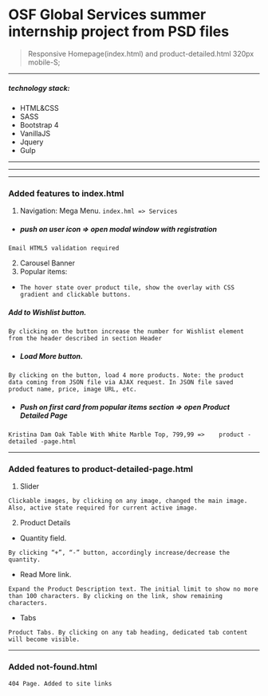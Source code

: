 
OSF Global Services summer internship project from PSD files
======
> Responsive Homepage(index.html) and product-detailed.html 320px mobile-S;
---
##### technology stack:
* HTML&CSS
* SASS
* Bootstrap 4
* VanillaJS
* Jquery
* Gulp
---
---
---
### Added features to index.html
1. Navigation: Mega Menu.
`index.hml => Services`
* ##### push on user icon => open modal window with registration
``Email HTML5 validation required``

2. Carousel Banner
3. Popular items:

* `The hover state over product tile, show the overlay with CSS gradient and clickable buttons.`
##### Add to Wishlist button. 
`By clicking on the button increase the number for Wishlist element from the header described in section Header`
* ##### Load More button.
`By clicking on the button, load 4 more products. Note: the product data coming from JSON file via AJAX request. In JSON file saved product name, price, image URL, etc. `
* ##### Push on first card from popular items section => open Product Detailed Page
`Kristina Dam Oak Table With White Marble Top, 799,99 =>	product -detailed -page.html`


---
### Added features to product-detailed-page.html
1. Slider

`Clickable images, by clicking on any image, changed the main image. Also, active state required for current active image.`

2. Product Details

* Quantity field. 

`By clicking “+”, “-” button, accordingly increase/decrease the quantity.`
* Read More link.

`Expand the Product Description text. The initial limit to show no more than 100 characters. By clicking on the link, show remaining characters.`

* Tabs

`Product Tabs. By clicking on any tab heading, dedicated tab content will become visible.`

---
### Added not-found.html

`404 Page. Added to site links`
